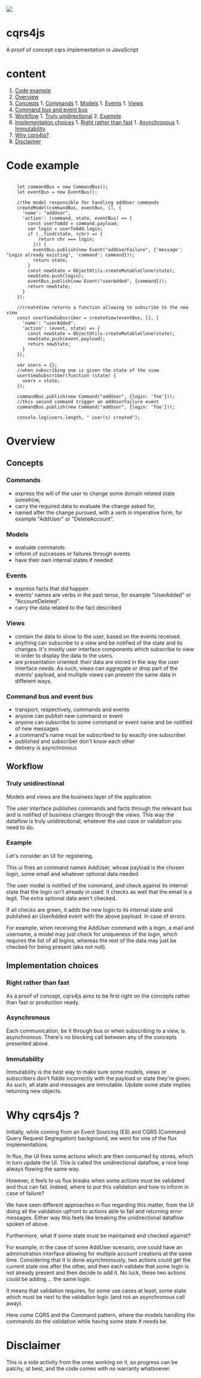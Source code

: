 [![](https://travis-ci.org/HeroesDesk/cqrs4js.svg?branch=master)](https://travis-ci.org/HeroesDesk/cqrs4js?branch=master) 

# cqrs4js

A proof of concept cqrs implementation in JavaScript

# content
1. [Code example](#example)
1. [Overview](#overview)
  1. [Concepts](#concepts)
    1. [Commands](#commands)
    1. [Models](#models)
    1. [Events](#events)
    1. [Views](#views)
  1. [Command bus and event bus](#bus)
  1. [Workflow](#workflow)
    1. [Truly unidirectional](#unidirectional)
    2. [Example](#workflow-example)
  2. [Implementation choices](#impl-choices)
    1. [Right rather than fast](#right)
    1. [Asynchronous](#asynchronous)
    1. [Immutability](#immutability)
1. [Why cqrs4js?](#why)
1. [Disclaimer](#disclaimer)
 
# <a name="example"></a>Code example
<pre><code>
    let commandBus = new CommandBus();
    let eventBus = new EventBus();

    //the model responsible for handling addUser commands
    createModel(commandBus, eventBus, [], {
      'name': "addUser",
      'action': (command, state, eventBus) => {
        const userToAdd = command.payload;
        var login = userToAdd.login;
        if (_.find(state, (chr) => {
            return chr === login;
          })) {
          eventBus.publish(new Event("addUserFailure", {'message': "Login already existing", 'command': command}));
          return state;
        }
        const newState = ObjectUtils.createMutableClone(state);
        newState.push(login);
        eventBus.publish(new Event("userAdded", {command}));
        return newState;
      }
    });

    //createView returns a function allowing to subscribe to the new view
    const userViewSubscriber = createView(eventBus, [], {
      'name': "userAdded",
      'action': (event, state) => {
        const newState = ObjectUtils.createMutableClone(state);
        newState.push(event.payload);
        return newState;
      }
    });

    var users = {};
    //when subscribing one is given the state of the view
    userViewSubscriber(function (state) {
      users = state;
    });

    commandBus.publish(new Command("addUser", {login: 'foo'}));
    //this second command trigger an addUserFailure event
    commandBus.publish(new Command("addUser", {login: 'foo'}));

    console.log(users.length, " user(s) created");
</code></pre>

# <a name="overview"></a>Overview

## <a name="concepts"></a>Concepts

### <a name="commands"></a>Commands

- express the will of the user to change some domain related state somehow,
- carry the required data to evaluate the change asked for,
- named after the change pursued, with a verb in imperative form, for example "AddUser" or "DeleteAccount".

### <a name="models"></a>Models

- evaluate commands
- inform of successes or failures through events
- have their own internal states if needed

### <a name="events"></a>Events

- express facts that did happen
- events' names are verbs in the past tense, for example "UserAdded" or "AccountDeleted".
- carry the data related to the fact described

### <a name="views"></a>Views

- contain the data to show to the user, based on the events received.
- anything can subscribe to a view and be notified of the state and its changes. It's mostly user interface components which subscribe to view in order to display the data to the users.
- are presentation oriented: their data are stored in the way the user interface needs. As such, views can aggregate or drop part of the events' payload, and multiple views can present the same data in different ways.

### <a name="bus"></a>Command bus and event bus

- transport, respectively, commands and events
- anyone can publish new command or event
- anyone can subscribe to some command or event name and be notified of new messages
- a command's name must be subscribed to by exactly one subscriber
- published and subscriber don't know each other
- delivery is asynchronous

## <a name="workflow"></a>Workflow

### <a name="unidirectional"></a>Truly unidirectional

Models and views are the business layer of the application.

The user interface publishes commands and facts through the relevant bus and is notified of business changes through the views. This way the dataflow is truly unidirectional, whatever the use case or validation you need to do.

### <a name="workflow-example"></a>Example

Let's consider an UI for registering.

This ui fires an command names AddUser, whose payload is the chosen login, some email and whatever optional data needed.

The user model is notified of the command, and check against its internal state that the login isn't already in used.
It checks as well that the email is a legit. The extra optional data aren't checked.

If all checks are green, it adds the new login to its internal state and published an UserAdded event with the above payload.
In case of errors

For example, when receiving the AddUser command with a login, a mail and username, a model may just check for uniqueness of the login, which requires the list of all logins, whereas the rest of the data may just be checked for being present (aka not null).

## <a name="impl-choices"></a>Implementation choices

### <a name="right"></a>Right rather than fast

As a proof of concept, cqrs4js aims to be first right on the concepts rather than fast or production ready.

### <a name="asynchronous"></a>Asynchronous

Each communication, be it through bus or when subscribing to a view, is asynchronous. There's no blocking call between any of the concepts presented above.

### <a name="immutability"></a>Immutability

Immutability is the best way to make sure some models, views or subscribers don't fiddle incorrectly with the payload or state they're given. As such, all state and messages are immutable. Update some state implies returning new objects.

# <a name="why"></a>Why cqrs4js ?

Initially, while coming from an Event Sourcing (ES) and CQRS (Command Query Request Segregation) background, we went for one of the flux implementations.

In flux, the UI fires some actions which are then consumed by stores, which in turn update the UI. This is called the unidirectional dataflow, a nice loop always flowing the same way.

However, it feels to us flux breaks when some actions must be validated and thus can fail. Indeed, where to put this validation and how to inform in case of failure?

We have seen different approaches in flux regarding this matter, from the UI doing all the validation upfront to actions able to fail and returning error messages. Either way this feels like breaking the unidirectional dataflow spoken of above.

Furthermore, what if some state must be maintained and checked against?

For example, in the case of some AddUser scenario, one could have an administration interface allowing for multiple account creations at the same time. Considering that it is done asynchronously, two actions could get the current state one after the other, and then each validate that some login is not already present and then decide to add it. No luck, these two actions could be adding ... the same login.

It means that validation requires, for some use cases at least, some state which must be next to the validation logic (and not an asynchronous call away).

Here come CQRS and the Command pattern, where the models handling the commands do the validation while having some state if needs be.

# <a name="disclaimer"></a>Disclaimer

This is a side activity from the ones working on it, so progress can be patchy, at best, and the code comes with no warranty whatsoever.



